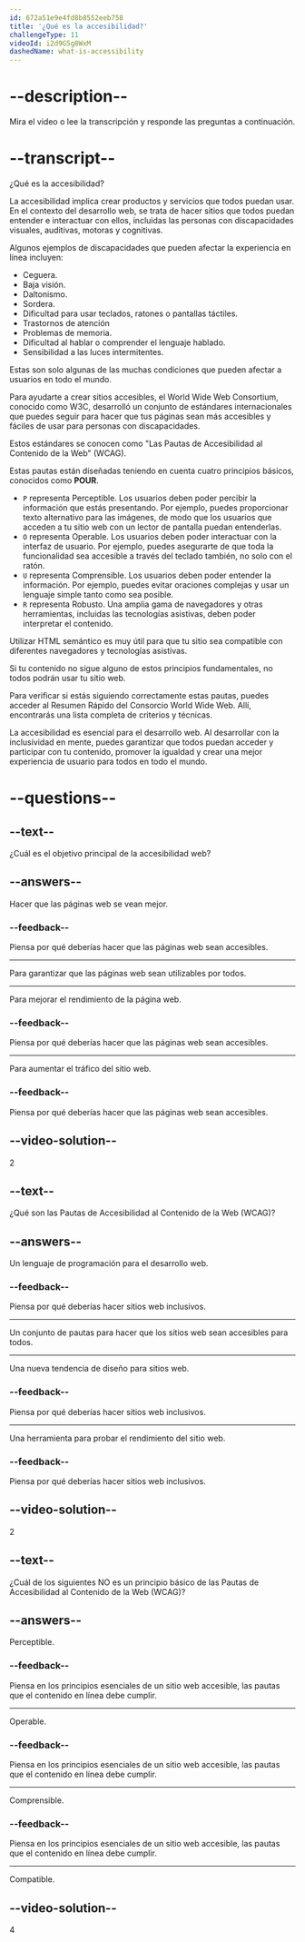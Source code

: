 ```yaml
---
id: 672a51e9e4fd8b8552eeb758
title: '¿Qué es la accesibilidad?'
challengeType: 11
videoId: i2d9G5g8WxM
dashedName: what-is-accessibility
---
```


# --description--

Mira el video o lee la transcripción y responde las preguntas a continuación.

# --transcript--

¿Qué es la accesibilidad?

La accesibilidad implica crear productos y servicios que todos puedan usar. En el contexto del desarrollo web, se trata de hacer sitios que todos puedan entender e interactuar con ellos, incluidas las personas con discapacidades visuales, auditivas, motoras y cognitivas.

Algunos ejemplos de discapacidades que pueden afectar la experiencia en línea incluyen:

- Ceguera.
- Baja visión.
- Daltonismo.
- Sordera.
- Dificultad para usar teclados, ratones o pantallas táctiles.
- Trastornos de atención
- Problemas de memoria.
- Dificultad al hablar o comprender el lenguaje hablado.
- Sensibilidad a las luces intermitentes.

Estas son solo algunas de las muchas condiciones que pueden afectar a usuarios en todo el mundo.

Para ayudarte a crear sitios accesibles, el World Wide Web Consortium, conocido como W3C, desarrolló un conjunto de estándares internacionales que puedes seguir para hacer que tus páginas sean más accesibles y fáciles de usar para personas con discapacidades.

Estos estándares se conocen como "Las Pautas de Accesibilidad al Contenido de la Web" (WCAG).

Estas pautas están diseñadas teniendo en cuenta cuatro principios básicos, conocidos como **POUR**.

- `P` representa Perceptible. Los usuarios deben poder percibir la información que estás presentando. Por ejemplo, puedes proporcionar texto alternativo para las imágenes, de modo que los usuarios que acceden a tu sitio web con un lector de pantalla puedan entenderlas.
- `O` representa Operable. Los usuarios deben poder interactuar con la interfaz de usuario. Por ejemplo, puedes asegurarte de que toda la funcionalidad sea accesible a través del teclado también, no solo con el ratón.
- `U` representa Comprensible. Los usuarios deben poder entender la información. Por ejemplo, puedes evitar oraciones complejas y usar un lenguaje simple tanto como sea posible.
- `R` representa Robusto. Una amplia gama de navegadores y otras herramientas, incluidas las tecnologías asistivas, deben poder interpretar el contenido.

Utilizar HTML semántico es muy útil para que tu sitio sea compatible con diferentes navegadores y tecnologías asistivas.

Si tu contenido no sigue alguno de estos principios fundamentales, no todos podrán usar tu sitio web.

Para verificar si estás siguiendo correctamente estas pautas, puedes acceder al Resumen Rápido del Consorcio World Wide Web. Allí, encontrarás una lista completa de criterios y técnicas.

La accesibilidad es esencial para el desarrollo web. Al desarrollar con la inclusividad en mente, puedes garantizar que todos puedan acceder y participar con tu contenido, promover la igualdad y crear una mejor experiencia de usuario para todos en todo el mundo.


# --questions--

## --text--

¿Cuál es el objetivo principal de la accesibilidad web?

## --answers--

Hacer que las páginas web se vean mejor.

### --feedback--

Piensa por qué deberías hacer que las páginas web sean accesibles.

---

Para garantizar que las páginas web sean utilizables por todos.

---

Para mejorar el rendimiento de la página web.

### --feedback--

Piensa por qué deberías hacer que las páginas web sean accesibles.

---

Para aumentar el tráfico del sitio web.

### --feedback--

Piensa por qué deberías hacer que las páginas web sean accesibles.

## --video-solution--

2

## --text--

¿Qué son las Pautas de Accesibilidad al Contenido de la Web (WCAG)?

## --answers--

Un lenguaje de programación para el desarrollo web.

### --feedback--

Piensa por qué deberías hacer sitios web inclusivos.

---

Un conjunto de pautas para hacer que los sitios web sean accesibles para todos.

---

Una nueva tendencia de diseño para sitios web.

### --feedback--

Piensa por qué deberías hacer sitios web inclusivos.

---

Una herramienta para probar el rendimiento del sitio web.

### --feedback--

Piensa por qué deberías hacer sitios web inclusivos.

## --video-solution--

2

## --text--

¿Cuál de los siguientes NO es un principio básico de las Pautas de Accesibilidad al Contenido de la Web (WCAG)?

## --answers--

Perceptible.

### --feedback--

Piensa en los principios esenciales de un sitio web accesible, las pautas que el contenido en línea debe cumplir.

---

Operable.

### --feedback--

Piensa en los principios esenciales de un sitio web accesible, las pautas que el contenido en línea debe cumplir.

---

Comprensible.

### --feedback--

Piensa en los principios esenciales de un sitio web accesible, las pautas que el contenido en línea debe cumplir.

---

Compatible.

## --video-solution--

4
